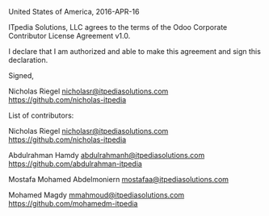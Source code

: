 United States of America, 2016-APR-16

ITpedia Solutions, LLC agrees to the terms of the Odoo Corporate Contributor License
Agreement v1.0.

I declare that I am authorized and able to make this agreement and sign this
declaration.

Signed,

Nicholas Riegel <nicholasr@itpediasolutions.com> https://github.com/nicholas-itpedia

List of contributors:

Nicholas Riegel <nicholasr@itpediasolutions.com> https://github.com/nicholas-itpedia

Abdulrahman Hamdy <abdulrahmanh@itpediasolutions.com> https://github.com/abdulrahman-itpedia

Mostafa Mohamed Abdelmoniern <mostafaa@itpediasolutions.com>

Mohamed Magdy <mmahmoud@itpediasolutions.com> https://github.com/mohamedm-itpedia